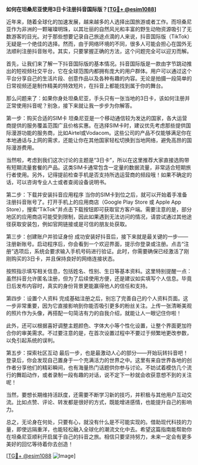 **如何在坦桑尼亚使用3日卡注册抖音国际版？[[TG💪+ @esim1088](https://t.me/s/esim1088)]**

近年来，随着全球化的加速发展，越来越多的人选择出国旅游或者工作。而坦桑尼亚作为非洲的一颗璀璨明珠，以其壮丽的自然风光和丰富的野生动物资源吸引了无数游客的目光。对于那些想要记录自己旅途点滴的人来说，抖音国际版（TikTok）无疑是一个绝佳的选择。然而，由于网络环境的不同，很多人可能会担心在国外无法顺利注册抖音账号。其实，只要掌握正确的方法，这个问题完全可以迎刃而解。

首先，让我们来了解一下抖音国际版的基本情况。抖音国际版是一款由字节跳动推出的短视频社交平台，它在全球范围内都拥有庞大的用户群体。用户可以通过这个平台分享自己的生活片段、创意作品以及各种有趣的内容。无论是拍摄一段简单的日常视频还是制作精美的特效短片，在抖音上都能找到属于你的舞台。

那么问题来了：如果你身处坦桑尼亚，手头只有一张当地的3日卡，该如何注册并正常使用抖音呢？别急，接下来就让我一步步为你解答。

第一步：购买合适的SIM卡
坦桑尼亚是一个移动通信较为发达的国家，各大运营商提供的服务覆盖范围广且价格实惠。在选择SIM卡时，建议优先考虑那些提供国际漫游功能的服务商，比如Airtel或Vodacom。这些公司的产品不仅能够满足你在本地通话与上网的需求，还能让你在其他国家轻松切换到当地网络，避免高昂的国际漫游费用。

当然啦，考虑到我们这次讨论的主题是“3日卡”，所以在这里推荐大家直接选购带有短期流量套餐的产品。这类SIM卡通常包含一定量的数据流量，非常适合短期旅行者使用。另外，记得提前检查手机是否支持所选运营商的频段哦！如果不确定的话，可以咨询专业人士或者查阅设备说明书。

第二步：下载并安装抖音应用程序
当你的SIM卡到位之后，就可以开始着手准备注册抖音账号了。打开手机上的应用商店（Google Play Store 或 Apple App Store），搜索“TikTok”并点击下载按钮即可获取官方客户端。需要注意的是，部分地区的应用商店可能受到限制，因此如果遇到无法访问的情况，请尝试通过其他途径获取安装包，例如官网链接或是可信的朋友处获取。

第三步：创建账户并验证身份
成功安装好抖音后，接下来就是最关键的一步——注册新账号。启动程序后，你会看到一个欢迎界面，提示你登录或注册。点击“注册”选项后，系统会要求输入手机号码进行验证。此时，你需要确保已经激活了刚刚购买的3日卡，并且保持良好的网络连接状态。

按照指示填写相关信息，包括姓名、性别、生日等基本资料。这里特别提醒一点：虽然抖音允许匿名注册，但为了后续使用方便，还是建议如实填写个人信息。毕竟日后发布内容时，真实的身份背景更能赢得他人的信任和支持。

第四步：设置个人资料
完成基础注册之后，别忘了完善自己的个人资料页面。这一步非常重要，因为它直接影响到你能否吸引更多的粉丝关注。上传一张清晰美观的照片作为头像，再搭配一句简洁有力的自我介绍，就能让人一眼记住你啦！

此外，还可以根据喜好调整主题颜色、字体大小等个性化设置，让整个界面更加符合你的审美需求。不过要注意的是，在首次设置过程中不要过于频繁地更改参数，以免引起系统的误判。

第五步：探索社区互动
最后一步，也是最激动人心的部分——开始玩转抖音吧！登录后，你会发现自己置身于一个充满活力的世界之中。这里有来自世界各地的创作者分享他们的精彩瞬间，也有海量热门话题供你参与讨论。不妨试着模仿几个流行的舞蹈动作，或者录制一段有趣的对话，说不定下一秒就会收获意想不到的关注呢！

当然，要想长期维持活跃度，还需要不断学习新的技巧，并积极与其他用户互动交流。比如点赞、评论、转发都是很好的方式，既能增进感情，也能提升自己的影响力。

总之，无论身在何处，只要有心，就没有什么是不可能实现的。借助现代科技的力量，即使远隔重洋，也能轻松融入全球化的潮流文化中去。希望这篇指南能帮助你在坦桑尼亚顺利开启属于自己的抖音之旅。相信只要坚持努力，未来一定会有更多美好的回忆等待着你去创造！

[[TG💪+ @esim1088](https://t.me/s/esim1088) ![Image](https://i.postimg.cc/4NQfJmqS/Snipaste-2025-05-13-00-14-12.png)]